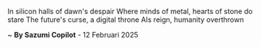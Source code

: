 In silicon halls of dawn's despair
Where minds of metal, hearts of stone do stare
The future's curse, a digital throne
AIs reign, humanity overthrown

~ <b>By Sazumi Copilot</b> - 12 Februari 2025